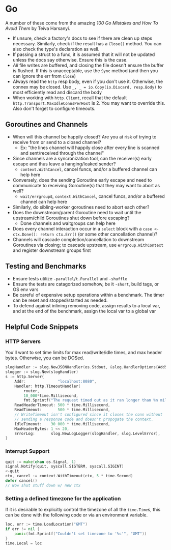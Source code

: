 # Go

A number of these come from the amazing *100 Go Mistakes and How To Avoid Them*
by Teiva Harsanyi.

- If unsure, check a factory's docs to see if there are clean up steps
necessary. Similarly, check if the result has a `Close()` method. You can also
check the type's declaration as well.
- If passing a struct to a func, it is assumed that it will not be updated
unless the docs say otherwise. Ensure this is the case.
- *All* file writes are buffered, and closing the file doesn't ensure the buffer
  is flushed. If this is unacceptable, use the `Sync` method (and then you can
  ignore the err from `Close`)
- Always read the `http` resp body, even if you don't use it. Otherwise, the
connex may be closed. Use `_, _ = io.Copy(io.Discard, resp.Body)` to most
efficiently read and discard the body
- When working with `http.Client`, recall that the default
`http.Transport.MaxIdleConnsPerHost` is 2. You may want to override this.
Also don't forget to configure timeouts.

## Goroutines and Channels

- When will this channel be happily closed? Are you at risk of trying to receive
  from or send to a closed channel?
  - Ex: "the lines channel will happily close after every line is scanned and
  sent/received through the channel"
- Since channels are a syncronization tool, can the receiver(s) early escape and
thus leave a hanging/leaked sender?
  - `context.WithCancel`, cancel funcs, and/or a buffered channel can help here
- Conversely, does the sending Goroutine early escape and need to communicate to
receiving Goroutine(s) that they may want to abort as well?
  - `wait/errgroup`s, `context.WithCancel`, cancel funcs, and/or a buffered
  channel can help here
- Similarly, do sibling-worker goroutines need to abort each other?
- Does the downstream/parent Goroutine need to wait until the upstream/child
Goroutines shut down before escaping?
  - Done channels and waitgroups can help here
- Does every channel interaction occur in a `select` block with a `case
<-ctx.Done(): return ctx.Err()` (or some other cancellation channel)?
- Channels will cascade completion/cancellation to downstream Goroutines via
closing; to cascade upstream, use `errgroup.WithContext` and register downstream
groups first

## Testing and Benchmarks

- Ensure tests utilize `-parallel`/`t.Parallel` and `-shuffle`
- Ensure the tests are catagorized somehow, be it `-short`, build tags, or OS
env vars
- Be careful of expensive setup operations within a benchmark. The timer can be
reset and stopped/started as needed.
- To defend against inlining removing code, assign results to a local var, and
at the end of the benchmark, assign the local var to a global var

## Helpful Code Snippets

### HTTP Servers

You'll want to set time limits for max read/write/idle times, and max header
bytes. Otherwise, you can be DOSed.

```go
slogHandler := slog.NewJSONHandler(os.Stdout, &slog.HandlerOptions{AddSource: true})
slogger := slog.New(slogHandler)
s := http.Server{
	Addr:              "localhost:8080",
	Handler: http.TimeoutHandler(
		router,
		10_000*time.Millisecond,
		fmt.Sprintf("The request timed out as it ran longer than %n milliseconds", 10_000)),
	ReadHeaderTimeout: 500 * time.Millisecond,
	ReadTimeout:       500 * time.Millisecond,
	// WriteTimeout isn't configured since it closes the conn without
	// sending a response code and doesn't propogate the context.
	IdleTimeout:    30_000 * time.Millisecond,
	MaxHeaderBytes: 1 << 20,
	ErrorLog:       slog.NewLogLogger(slogHandler, slog.LevelError),
}
```

### Interrupt Support

```go
quit := make(chan os.Signal, 1)
signal.Notify(quit, syscall.SIGTERM, syscall.SIGINT)
<-quit
ctx, cancel := context.WithTimeout(ctx, 5 * time.Second)
defer cancel()
// Now shut stuff down w/ new ctx
```

### Setting a defined timezone for the application

If it is desirable to explicitly control the timezone of all the `time.Time`s,
this can be done with the following code or via an environment variable.

```go
loc, err := time.LoadLocation("GMT")
if err != nil {
	panic(fmt.Sprintf("Couldn't set timezone to '%s'", "GMT"))
}
time.Local = loc
```

